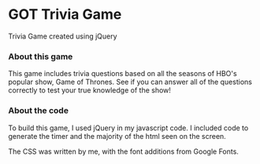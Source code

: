 # GOT Trivia Game
Trivia Game created using jQuery

### About this game
This game includes trivia questions based on all the seasons of HBO's popular show, Game of Thrones. 
See if you can answer all of the questions correctly to test your true knowledge of the show! 

### About the code 
To build this game, I used jQuery in my javascript code. I included code to generate the timer and the majority of the html seen on the screen. 

The CSS was written by me, with the font additions from Google Fonts. 
